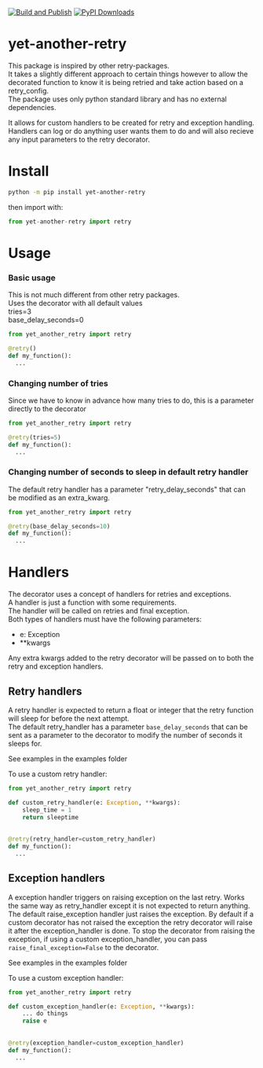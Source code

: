 [![Build and Publish](https://github.com/MazrimT/yet-another-retry/actions/workflows/build-and-publish.yml/badge.svg)](https://github.com/MazrimT/yet-another-retry/actions/workflows/build-and-publish.yml) 
[![PyPI Downloads](https://static.pepy.tech/personalized-badge/yet-another-retry?period=total&units=INTERNATIONAL_SYSTEM&left_color=BLACK&right_color=GREEN&left_text=downloads)](https://pepy.tech/projects/yet-another-retry)
# yet-another-retry
This package is inspired by other retry-packages.  
It takes a slightly different approach to certain things however to allow the decorated function to know it is being retried and take action based on a retry_config.    
The package uses only python standard library and has no external dependencies.  
  
It allows for custom handlers to be created for retry and exception handling.  
Handlers can log or do anything user wants them to do and will also recieve any input parameters to the retry decorator.

# Install
```bash
python -m pip install yet-another-retry
```
then import with:
```python
from yet-another-retry import retry
```

# Usage
### Basic usage
This is not much different from other retry packages.  
Uses the decorator with all default values  
tries=3  
base_delay_seconds=0  

```python
from yet_another_retry import retry

@retry()
def my_function():
  ...

```
### Changing number of tries
Since we have to know in advance how many tries to do, this is a parameter directly to the decorator
```python
from yet_another_retry import retry

@retry(tries=5)
def my_function():
  ...
```

### Changing number of seconds to sleep in default retry handler 
The default retry handler has a parameter "retry_delay_seconds" that can be modified as an extra_kwarg.

```python
from yet_another_retry import retry

@retry(base_delay_seconds=10)
def my_function():
  ...

```

# Handlers
The decorator uses a concept of handlers for retries and exceptions.  
A handler is just a function with some requirements.  
The handler will be called on retries and final exception.  
Both types of handlers must have the following parameters:
- e: Exception
- **kwargs

Any extra kwargs added to the retry decorator will be passed on to both  the retry and exception handlers.


## Retry handlers
A retry handler is expected to return a float or integer that the retry function will sleep for before the next attempt.  
The default retry_handler has a parameter `base_delay_seconds` that can be sent as a parameter to the decorator to modify the number of seconds it sleeps for.

See examples in the examples folder

To use a custom retry handler:
```python
from yet_another_retry import retry

def custom_retry_handler(e: Exception, **kwargs):
    sleep_time = 1
    return sleeptime
    
    
@retry(retry_handler=custom_retry_handler)
def my_function():
  ...

```

## Exception handlers
A exception handler triggers on raising exception on the last retry.
Works the same way as retry_handler except it is not expected to return anything.
The default raise_exception handler just raises the exception.
By default if a custom decorator has not raised the exception the retry decorator will raise it after the exception_handler is done.
To stop the decorator from raising the exception, if using a custom exception_handler, you can pass `raise_final_exception=False` to the decorator.

See examples in the examples folder

To use a custom exception handler:
```python
from yet_another_retry import retry

def custom_exception_handler(e: Exception, **kwargs):
    ... do things 
    raise e
    
    
@retry(exception_handler=custom_exception_handler)
def my_function():
  ...

```
